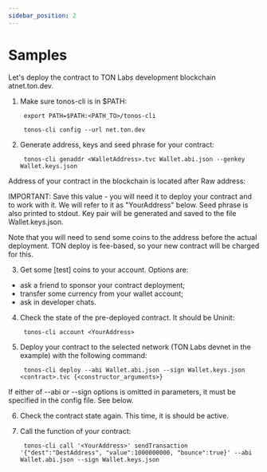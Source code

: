 ```yaml
---
sidebar_position: 2
---
```


# Samples

Let's deploy the contract to TON Labs development blockchain atnet.ton.dev.

1) Make sure tonos-cli is in $PATH:

        export PATH=$PATH:<PATH_TO>/tonos-cli

        tonos-cli config --url net.ton.dev

2) Generate address, keys and seed phrase for your contract:

        tonos-cli genaddr <WalletAddress>.tvc Wallet.abi.json --genkey Wallet.keys.json

Address of your contract in the blockchain is located after Raw address:

IMPORTANT: Save this value - you will need it to deploy your contract and to work with it. We will refer to it as "YourAddress" below. Seed phrase is also printed to stdout. Key pair will be generated and saved to the file Wallet.keys.json.

Note that you will need to send some coins to the address before the actual deployment. TON deploy is fee-based, so your new contract will be charged for this.

3) Get some [test] coins to your account. Options are:

- ask a friend to sponsor your contract deployment;
- transfer some currency from your wallet account;
- ask in developer chats.

4) Check the state of the pre-deployed contract. It should be Uninit:

        tonos-cli account <YourAddress>

5) Deploy your contract to the selected network (TON Labs devnet in the example) with the following command:

        tonos-cli deploy --abi Wallet.abi.json --sign Wallet.keys.json <contract>.tvc {<constructor_arguments>}

If either of --abi or --sign options is omitted in parameters, it must be specified in the config file. See below.

6) Check the contract state again. This time, it is should be active.

7) Call the function of your contract:

        tonos-cli call '<YourAddress>' sendTransaction '{"dest":"DestAddress", "value":1000000000, "bounce":true}' --abi Wallet.abi.json --sign Wallet.keys.json